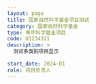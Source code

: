 ```yaml
---
layout: page
title: 国家自然科学基金项目测试
category: 国家自然科学基金
type: 青年科学基金项目
code: U1234321
description: >
  测试多类别项目显示

start_date: 2024-01
role: 项目负责人
---
```


